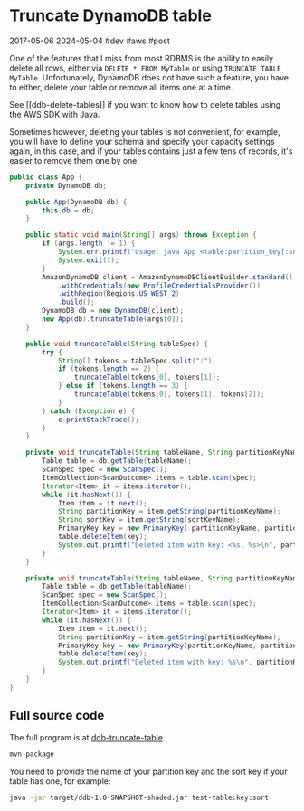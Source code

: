 # Truncate DynamoDB table
2017-05-06 2024-05-04 #dev #aws #post

One of the features that I miss from most RDBMS is the ability to easily delete all rows, either via `DELETE * FROM MyTable` or using `TRUNCATE TABLE MyTable`. Unfortunately, DynamoDB does not have such a feature, you have to either, delete your table or remove all items one at a time.

See [[ddb-delete-tables]] if you want to know how to delete tables using the AWS SDK with Java.

Sometimes however, deleting your tables is not convenient, for example, you will have to define your schema and specify your capacity settings again, in this case, and if your tables contains just a few tens of records, it's easier to remove them one by one.

```java
public class App {
    private DynamoDB db;

    public App(DynamoDB db) {
        this.db = db;
    }

    public static void main(String[] args) throws Exception {
        if (args.length != 1) {
            System.err.printf("Usage: java App <table:partition_key[:sort_key]>\n");
            System.exit(1);
        }
        AmazonDynamoDB client = AmazonDynamoDBClientBuilder.standard()
            .withCredentials(new ProfileCredentialsProvider())
            .withRegion(Regions.US_WEST_2)
            .build();
        DynamoDB db = new DynamoDB(client);
        new App(db).truncateTable(args[0]);
    }

    public void truncateTable(String tableSpec) {
        try {
            String[] tokens = tableSpec.split(":");
            if (tokens.length == 2) {
                truncateTable(tokens[0], tokens[1]);
            } else if (tokens.length == 3) {
                truncateTable(tokens[0], tokens[1], tokens[2]);
            }
        } catch (Exception e) {
            e.printStackTrace();
        }
    }

    private void truncateTable(String tableName, String partitionKeyName, String sortKeyName) throws Exception {
        Table table = db.getTable(tableName);
        ScanSpec spec = new ScanSpec();
        ItemCollection<ScanOutcome> items = table.scan(spec);
        Iterator<Item> it = items.iterator();
        while (it.hasNext()) {
            Item item = it.next();
            String partitionKey = item.getString(partitionKeyName);
            String sortKey = item.getString(sortKeyName);
            PrimaryKey key = new PrimaryKey( partitionKeyName, partitionKey, sortKeyName, sortKey);
            table.deleteItem(key);
            System.out.printf("Deleted item with key: <%s, %s>\n", partitionKey, sortKey);
        }
    }

    private void truncateTable(String tableName, String partitionKeyName) throws Exception {
        Table table = db.getTable(tableName);
        ScanSpec spec = new ScanSpec();
        ItemCollection<ScanOutcome> items = table.scan(spec);
        Iterator<Item> it = items.iterator();
        while (it.hasNext()) {
            Item item = it.next();
            String partitionKey = item.getString(partitionKeyName);
            PrimaryKey key = new PrimaryKey(partitionKeyName, partitionKey);
            table.deleteItem(key);
            System.out.printf("Deleted item with key: %s\n", partitionKey);
        }
    }
}
```

## Full source code
The full program is at [ddb-truncate-table](https://github.com/rendon/code-samples/tree/master/ddb-truncate-table).
```sh
mvn package
```

You need to provide the name of your partition key and the sort key if your table has one, for example:
```sh
java -jar target/ddb-1.0-SNAPSHOT-shaded.jar test-table:key:sort
```
